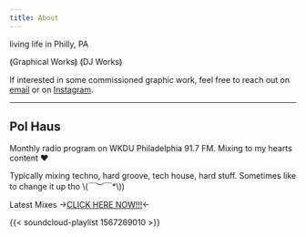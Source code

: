 ```yaml
---
title: About
---
```

living life in Philly, PA

⟬Graphical Works⟭ ⟬DJ Works⟭

If interested in some commissioned graphic work, feel free to reach out on [email](mailto::jaskula242@gmail.com) or on [Instagram](https://www.instagram.com/onna_mule.arts/).



---
## Pol Haus

Monthly radio program on WKDU Philadelphia 91.7 FM. Mixing to my hearts content ❤️

Typically mixing techno, hard groove, tech house, hard stuff. Sometimes like to change it up tho \\(￣︶￣*\\))

Latest Mixes →[CLICK HERE NOW!!!](https://soundcloud.com/onna_mule/sets/pol-haus-2023)←

{{< soundcloud-playlist 1567269010 >}}
